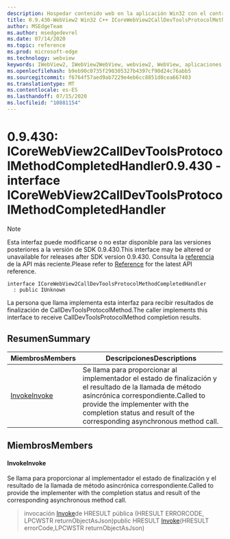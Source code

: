```yaml
---
description: Hospedar contenido web en la aplicación Win32 con el control Microsoft Edge WebView2
title: 0.9.430-WebView2 Win32 C++ ICoreWebView2CallDevToolsProtocolMethodCompletedHandler
author: MSEdgeTeam
ms.author: msedgedevrel
ms.date: 07/14/2020
ms.topic: reference
ms.prod: microsoft-edge
ms.technology: webview
keywords: IWebView2, IWebView2WebView, webview2, WebView, aplicaciones Win32, Win32, Edge, ICoreWebView2, ICoreWebView2Host, control de explorador, HTML Edge
ms.openlocfilehash: b9eb90c0735f290305327b4397cf90d24c76abb5
ms.sourcegitcommit: f6764f57aed9ab7229e4eb6cc8851d0cea667403
ms.translationtype: MT
ms.contentlocale: es-ES
ms.lasthandoff: 07/15/2020
ms.locfileid: "10881154"
---
```

# <span data-ttu-id="156f0-104">0.9.430: ICoreWebView2CallDevToolsProtocolMethodCompletedHandler</span><span class="sxs-lookup"><span data-stu-id="156f0-104">0.9.430 - interface ICoreWebView2CallDevToolsProtocolMethodCompletedHandler</span></span> 

> [!NOTE]
> <span data-ttu-id="156f0-105">Esta interfaz puede modificarse o no estar disponible para las versiones posteriores a la versión de SDK 0.9.430.</span><span class="sxs-lookup"><span data-stu-id="156f0-105">This interface may be altered or unavailable for releases after SDK version 0.9.430.</span></span> <span data-ttu-id="156f0-106">Consulta la [referencia](../../../webview2-api-reference.md) de la API más reciente.</span><span class="sxs-lookup"><span data-stu-id="156f0-106">Please refer to [Reference](../../../webview2-api-reference.md) for the latest API reference.</span></span>

```
interface ICoreWebView2CallDevToolsProtocolMethodCompletedHandler
  : public IUnknown
```

<span data-ttu-id="156f0-107">La persona que llama implementa esta interfaz para recibir resultados de finalización de CallDevToolsProtocolMethod.</span><span class="sxs-lookup"><span data-stu-id="156f0-107">The caller implements this interface to receive CallDevToolsProtocolMethod completion results.</span></span>

## <span data-ttu-id="156f0-108">Resumen</span><span class="sxs-lookup"><span data-stu-id="156f0-108">Summary</span></span>

 <span data-ttu-id="156f0-109">Miembros</span><span class="sxs-lookup"><span data-stu-id="156f0-109">Members</span></span>                        | <span data-ttu-id="156f0-110">Descripciones</span><span class="sxs-lookup"><span data-stu-id="156f0-110">Descriptions</span></span>
--------------------------------|---------------------------------------------
[<span data-ttu-id="156f0-111">Invoke</span><span class="sxs-lookup"><span data-stu-id="156f0-111">Invoke</span></span>](#invoke) | <span data-ttu-id="156f0-112">Se llama para proporcionar al implementador el estado de finalización y el resultado de la llamada de método asincrónica correspondiente.</span><span class="sxs-lookup"><span data-stu-id="156f0-112">Called to provide the implementer with the completion status and result of the corresponding asynchronous method call.</span></span>

## <span data-ttu-id="156f0-113">Miembros</span><span class="sxs-lookup"><span data-stu-id="156f0-113">Members</span></span>

#### <span data-ttu-id="156f0-114">Invoke</span><span class="sxs-lookup"><span data-stu-id="156f0-114">Invoke</span></span> 

<span data-ttu-id="156f0-115">Se llama para proporcionar al implementador el estado de finalización y el resultado de la llamada de método asincrónica correspondiente.</span><span class="sxs-lookup"><span data-stu-id="156f0-115">Called to provide the implementer with the completion status and result of the corresponding asynchronous method call.</span></span>

> <span data-ttu-id="156f0-116">invocación [Invoke](#invoke)de HRESULT pública (HRESULT ERRORCODE, LPCWSTR returnObjectAsJson)</span><span class="sxs-lookup"><span data-stu-id="156f0-116">public HRESULT [Invoke](#invoke)(HRESULT errorCode,LPCWSTR returnObjectAsJson)</span></span>


